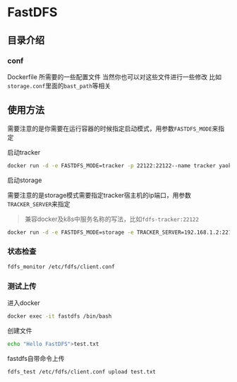 # FastDFS


## 目录介绍
### conf
Dockerfile 所需要的一些配置文件
当然你也可以对这些文件进行一些修改  比如`storage.conf`里面的`bast_path`等相关

## 使用方法
需要注意的是你需要在运行容器的时候指定启动模式，用参数`FASTDFS_MODE`来指定

启动tracker

```bash
docker run -d -e FASTDFS_MODE=tracker -p 22122:22122--name tracker yaokun/fastdfs:V6.09
```

启动storage

需要注意的是storage模式需要指定tracker宿主机的ip端口，用参数`TRACKER_SERVER`来指定
> 兼容docker及k8s中服务名称的写法，比如`fdfs-tracker:22122`

```bash
docker run -d -e FASTDFS_MODE=storage -e TRACKER_SERVER=192.168.1.2:22122 -p 80:80 -p 23000:23000 --name tracker yaokun/fastdfs:V6.09
```


### 状态检查
```bash
fdfs_monitor /etc/fdfs/client.conf
```

### 测试上传
进入docker
```bash
docker exec -it fastdfs /bin/bash
```

创建文件
```bash
echo "Hello FastDFS">test.txt
```

fastdfs自带命令上传
```bash
fdfs_test /etc/fdfs/client.conf upload test.txt
```
